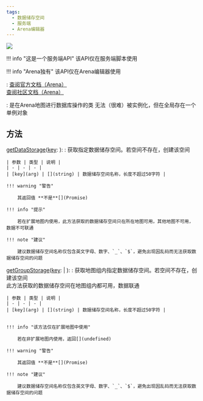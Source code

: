 ```yaml
---
tags:
  - 数据储存空间
  - 服务端
  - Arena编辑器
---
```


<a href="https://github.com/qndm"><img src="https://img.shields.io/badge/%E8%B4%A1%E7%8C%AE%E8%80%85-qndm-blue"></img></a>

!!! info "这是一个服务端API"
    该API仅在服务端脚本使用

!!! info "Arena独有"
    该API仅在Arena编辑器使用

:   [查阅官方文档（Arena）](https://box3.yuque.com/staff-khn556/wupvz3/game_storage)  
    [查阅社区文档（Arena）](https://www.yuque.com/box3lab/api/gevnagz96l3gpuiu)

:   [](GameStorage)是在Arena地图进行数据库操作的类
    [](GameStorage)无法（很难）被实例化，但在全局存在一个单例对象[](storage)


## 方法
[getDataStorage](method)([key](arg): [](string)): [](GameDataStorage)
:   获取指定数据储存空间。若空间不存在，创建该空间

    | 参数 | 类型 | 说明 |
    | - | - | - |
    | [key](arg) | [](string) | 数据储存空间名称，长度不超过50字符 |

    !!! warning "警告"

        其返回值 **不是**[](Promise)

    !!! info "提示"

        若在扩展地图内使用，此方法获取的数据储存空间只在所在地图可用，其他地图不可用，数据不可联通

    !!! note "建议"

        建议数据储存空间名称仅包含英文字母、数字、`_`、`$`，避免出现因乱码而无法获取数据储存空间的问题

[getGroupStorage](method)([key](arg): [](string) | [](undefined)): [](GameDataStorage)
:   获取地图组内指定数据储存空间。若空间不存在，创建该空间  
    此方法获取的数据储存空间在地图组内都可用，数据联通

    | 参数 | 类型 | 说明 |
    | - | - | - |
    | [key](arg) | [](string) | 数据储存空间名称，长度不超过50字符 |


    !!! info "该方法仅在扩展地图中使用"
        
        若在非扩展地图内使用，返回[](undefined)

    !!! warning "警告"

        其返回值 **不是**[](Promise)

    !!! note "建议"

        建议数据储存空间名称仅包含英文字母、数字、`_`、`$`，避免出现因乱码而无法获取数据储存空间的问题